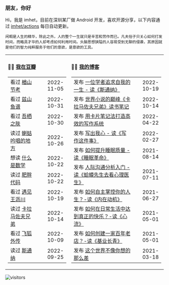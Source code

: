 ### 朋友，你好

Hi，我是 imhet，目前在深圳某厂做 Android 开发，喜欢开源分享，以下内容通过 <a href="https://github.com/imhet/imhet/actions" target="_blank">imhet/actions</a> 每日自动更新。

<!-- juzi starts -->
```
闲暇是人生的精华，除此之外，人的整个一生就只是辛苦和劳作而已。凡夫俗子只关心如何打发时间，而略具才华的人却考虑如何利用时间。头脑思想狭隘的人容易受到无聊的侵袭，其原因就是他们的智力纯粹服务于他们的意欲，是意欲的工具。
```
<!-- juzi ends -->


<table width="900px">
<tr>
<td valign="top" width="40%">

#### 🤾‍♂️  <a href="https://www.douban.com/people/heyitao/" target="_blank">我在豆瓣</a>

<!-- douban starts -->
| | |
 |:------------- | -------------: |
| 看过 <a href='http://movie.douban.com/subject/1296703/' target='_blank'>楢山节考</a> | 2022-11-05 |
| 看过 <a href='http://movie.douban.com/subject/30409439/' target='_blank'>兹山鱼谱</a> | 2022-10-31 |
| 看过 <a href='http://movie.douban.com/subject/2997052/' target='_blank'>吾栖之肤</a> | 2022-10-30 |
| 读过 <a href='https://book.douban.com/subject/34813209/' target='_blank'>蝲蛄吟唱的地方</a> | 2022-10-26 |
| 想读 <a href='https://book.douban.com/subject/1320282/' target='_blank'>什么是数学</a> | 2022-10-22 |
| 读过 <a href='https://book.douban.com/subject/34906442/' target='_blank'>肥胖代码</a> | 2022-10-22 |
| 看过 <a href='http://movie.douban.com/subject/20444535/' target='_blank'>遇见王沥川</a> | 2022-10-19 |
| 读过 <a href='https://book.douban.com/subject/35026474/' target='_blank'>卡拉马佐夫兄弟</a> | 2022-10-14 |
| 看过 <a href='http://movie.douban.com/subject/27121221/' target='_blank'>飞狐外传</a> | 2022-10-09 |
| 读过 <a href='https://book.douban.com/subject/26425831/' target='_blank'>斯通纳</a> | 2022-09-25 |
<!-- douban ends -->

</td>


<td valign="top" width="60%">

#### 🤹‍♀️ <a href="https://heyitao.com/" target="_blank">我的博客</a>

<!-- blog starts -->
| | |
 |:------------- | -------------: |
| 发布 <a href='http://heyitao.com/post/reading-sitongna' target='_blank'>一位学者追求自我的一生 - 读《斯通纳》</a> | 2022-10-19 |
| 发布 <a href='http://heyitao.com/post/reading-klmzfxd' target='_blank'>世界小说的巅峰《卡拉马佐夫兄弟》读书笔记</a> | 2022-10-14 |
| 发布 <a href='http://heyitao.com/post/reading-kpbjxzf' target='_blank'>用卡片笔记法打造高效的写作系统</a> | 2022-04-22 |
| 发布 <a href='http://heyitao.com/post/reading-xiezuozhejianshi' target='_blank'>写出我心 - 读《写作这件事》</a> | 2022-02-27 |
| 发布 <a href='http://heyitao.com/post/reading-smgm' target='_blank'>如何提升睡眠质量 - 读《睡眠革命》</a> | 2021-08-14 |
| 发布 <a href='http://heyitao.com/post/reading-hmxsqkxlys' target='_blank'>人际沟通分析入门 - 读《蛤蟆先生去看心理医生》</a> | 2021-07-11 |
| 发布 <a href='http://heyitao.com/post/reading-neizaidongji' target='_blank'>如何自主掌控你的人生？-读《内在动机》</a> | 2021-06-27 |
| 发布 <a href='http://heyitao.com/post/reading-xinliu' target='_blank'>如何在日常生活中达到真正的快乐？-读《心流》</a> | 2021-05-01 |
| 发布 <a href='http://heyitao.com/post/reading-jiyechangqing' target='_blank'>如何创建一家百年老店？-读《基业长青》</a> | 2021-05-01 |
| 发布 <a href='http://heyitao.com/post/reading-shishi' target='_blank'>这个世界不像你想的那么差</a> | 2021-03-18 |
<!-- blog ends -->

</td>
</tr>


</table>

![visitors](https://visitor-badge.glitch.me/badge?page_id=imhet.imhet)